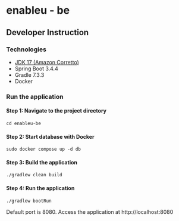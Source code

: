 # enableu - be

## Developer Instruction

### Technologies
- [JDK 17 (Amazon Corretto)](https://docs.aws.amazon.com/corretto/latest/corretto-17-ug/downloads-list.html)
- Spring Boot 3.4.4
- Gradle 7.3.3
- Docker

### Run the application

#### Step 1: Navigate to the project directory
```
cd enableu-be
```

#### Step 2: Start database with Docker
```
sudo docker compose up -d db
```

#### Step 3: Build the application
```
./gradlew clean build
```

#### Step 4: Run the application
```
./gradlew bootRun
```

Default port is 8080. Access the application at http://localhost:8080
